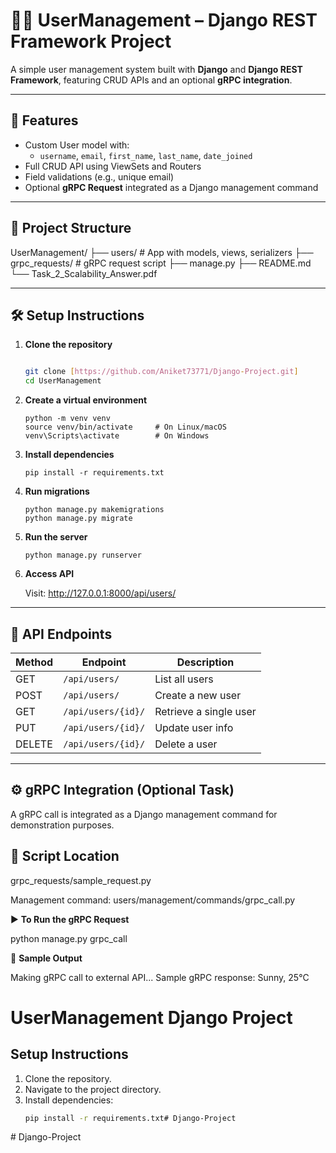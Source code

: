 # 🧑‍💻 UserManagement – Django REST Framework Project

A simple user management system built with **Django** and **Django REST Framework**, featuring CRUD APIs and an optional **gRPC integration**.

---

## 🚀 Features

- Custom User model with:
  - `username`, `email`, `first_name`, `last_name`, `date_joined`
- Full CRUD API using ViewSets and Routers
- Field validations (e.g., unique email)
- Optional **gRPC Request** integrated as a Django management command

---

## 📁 Project Structure

UserManagement/
├── users/ # App with models, views, serializers
├── grpc_requests/ # gRPC request script
├── manage.py
├── README.md
└── Task_2_Scalability_Answer.pdf


---

## 🛠️ Setup Instructions

1. **Clone the repository**
   ```bash
   
   git clone [https://github.com/Aniket73771/Django-Project.git]
   cd UserManagement

2. **Create a virtual environment**
   ```
   python -m venv venv
   source venv/bin/activate     # On Linux/macOS
   venv\Scripts\activate        # On Windows

3. **Install dependencies**
    ```
    pip install -r requirements.txt

4. **Run migrations**
    ```
    python manage.py makemigrations
    python manage.py migrate

5. **Run the server**
    ```
    python manage.py runserver

6. **Access API**

    Visit: http://127.0.0.1:8000/api/users/

---

## 🧪 API Endpoints


| Method | Endpoint           | Description            |
| ------ | ------------------ | ---------------------- |
| GET    | `/api/users/`      | List all users         |
| POST   | `/api/users/`      | Create a new user      |
| GET    | `/api/users/{id}/` | Retrieve a single user |
| PUT    | `/api/users/{id}/` | Update user info       |
| DELETE | `/api/users/{id}/` | Delete a user          |


----

## ⚙️ gRPC Integration (Optional Task)
A gRPC call is integrated as a Django management command for demonstration purposes.

## 📂 Script Location
grpc_requests/sample_request.py

Management command: users/management/commands/grpc_call.py


▶️ **To Run the gRPC Request**

python manage.py grpc_call

🧾 **Sample Output**

Making gRPC call to external API...
Sample gRPC response: Sunny, 25°C

















# UserManagement Django Project

## Setup Instructions

1. Clone the repository.
2. Navigate to the project directory.
3. Install dependencies:
   ```bash
   pip install -r requirements.txt#   D j a n g o - P r o j e c t 
 
 #   D j a n g o - P r o j e c t 
 
 
